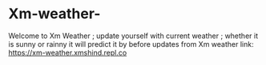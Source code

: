 # Xm-weather-
Welcome to Xm Weather ; update yourself with current weather ; whether it is sunny or rainny it will predict it by before updates from Xm weather
link:
https://xm-weather.xmshind.repl.co
